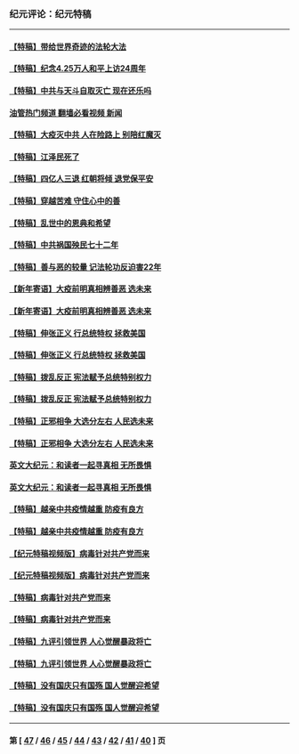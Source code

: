 ### 纪元评论：纪元特稿
---
#### [【特稿】带给世界奇迹的法轮大法](../../pages/nsc424/n13994132.md?06200330) 
#### [【特稿】纪念4.25万人和平上访24周年](../../pages/nsc424/n13980883.md?06200330) 
#### [【特稿】中共与天斗自取灭亡 现在还乐吗](../../pages/nsc424/n13897482.md?06200330) 
#### [油管热门频道 翻墙必看视频 新闻](ok?06200330)
#### [【特稿】大疫灭中共 人在险路上 别陪红魔灭](../../pages/nsc424/n13890697.md?06200330) 
#### [【特稿】江泽民死了](../../pages/nsc424/n13876300.md?06200330) 
#### [【特稿】四亿人三退 红朝将倾 退党保平安](../../pages/nsc424/n13794378.md?06200330) 
#### [【特稿】穿越苦难 守住心中的善](../../pages/nsc424/n13784979.md?06200330) 
#### [【特稿】乱世中的恩典和希望](../../pages/nsc424/n13734687.md?06200330) 
#### [【特稿】中共祸国殃民七十二年](../../pages/nsc424/n13272607.md?06200330) 
#### [【特稿】善与恶的较量 记法轮功反迫害22年](../../pages/nsc424/n13086597.md?06200330) 
#### [【新年寄语】大疫前明真相辨善恶 选未来](../../pages/nsc424/n12660855.md?06200330) 
#### [【新年寄语】大疫前明真相辨善恶 选未来](../../pages/nsc424/n12660855.md?06200330) 
#### [【特稿】伸张正义 行总统特权 拯救美国](../../pages/nsc424/n12616806.md?06200330) 
#### [【特稿】伸张正义 行总统特权 拯救美国](../../pages/nsc424/n12616806.md?06200330) 
#### [【特稿】拨乱反正 宪法赋予总统特别权力](../../pages/nsc424/n12598306.md?06200330) 
#### [【特稿】拨乱反正 宪法赋予总统特别权力](../../pages/nsc424/n12598306.md?06200330) 
#### [【特稿】正邪相争 大选分左右 人民选未来](../../pages/nsc424/n12545208.md?06200330) 
#### [【特稿】正邪相争 大选分左右 人民选未来](../../pages/nsc424/n12545208.md?06200330) 
#### [英文大纪元：和读者一起寻真相 无所畏惧](../../pages/nsc424/n12542027.md?06200330) 
#### [英文大纪元：和读者一起寻真相 无所畏惧](../../pages/nsc424/n12542027.md?06200330) 
#### [【特稿】越亲中共疫情越重 防疫有良方](../../pages/nsc424/n12042989.md?06200330) 
#### [【特稿】越亲中共疫情越重 防疫有良方](../../pages/nsc424/n12042989.md?06200330) 
#### [【纪元特稿视频版】病毒针对共产党而来](../../pages/nsc424/n11977328.md?06200330) 
#### [【纪元特稿视频版】病毒针对共产党而来](../../pages/nsc424/n11977328.md?06200330) 
#### [【特稿】病毒针对共产党而来](../../pages/nsc424/n11928818.md?06200330) 
#### [【特稿】病毒针对共产党而来](../../pages/nsc424/n11928818.md?06200330) 
#### [【特稿】九评引领世界 人心觉醒暴政将亡](../../pages/nsc424/n11660496.md?06200330) 
#### [【特稿】九评引领世界 人心觉醒暴政将亡](../../pages/nsc424/n11660496.md?06200330) 
#### [【特稿】没有国庆只有国殇 国人觉醒迎希望](../../pages/nsc424/n11549354.md?06200330) 
#### [【特稿】没有国庆只有国殇 国人觉醒迎希望](../../pages/nsc424/n11549354.md?06200330) 

---
#### 第 [ [47](./47.md?06200330) / [46](./46.md?06200330) / [45](./45.md?06200330) / [44](./44.md?06200330) / [43](./43.md?06200330) / [42](./42.md?06200330) / [41](./41.md?06200330) / [40](./40.md?06200330) ] 页
